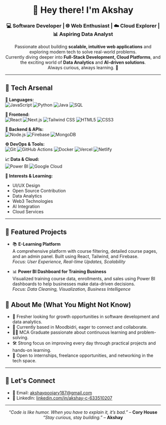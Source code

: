 <h1 align="center">👋 Hey there! I'm Akshay</h1>
<h3 align="center">💻 Software Developer | 🌐 Web Enthusiast | ☁️ Cloud Explorer | 📊 Aspiring Data Analyst</h3>

<p align="center">
  Passionate about building <strong>scalable, intuitive web applications</strong> and exploring modern tech to solve real-world problems.<br/>
  Currently diving deeper into <strong>Full-Stack Development, Cloud Platforms</strong>, and the exciting world of <strong>Data Analytics</strong> and <strong>AI-driven solutions</strong>.<br/>
  Always curious, always learning. 🚀
</p>

---

## 🧰 Tech Arsenal

**🧠 Languages:**  
![JavaScript](https://img.shields.io/badge/-JavaScript-F7DF1E?style=flat&logo=javascript&logoColor=black)
![Python](https://img.shields.io/badge/-Python-3776AB?style=flat&logo=python&logoColor=white)
![Java](https://img.shields.io/badge/-Java-007396?style=flat&logo=java&logoColor=white)
![SQL](https://img.shields.io/badge/-SQL-4479A1?style=flat&logo=postgresql&logoColor=white)

**🎨 Frontend:**  
![React](https://img.shields.io/badge/-React-61DAFB?style=flat&logo=react&logoColor=black)
![Next.js](https://img.shields.io/badge/-Next.js-000000?style=flat&logo=nextdotjs&logoColor=white)
![Tailwind CSS](https://img.shields.io/badge/-TailwindCSS-38B2AC?style=flat&logo=tailwind-css&logoColor=white)
![HTML5](https://img.shields.io/badge/-HTML5-E34F26?style=flat&logo=html5&logoColor=white)
![CSS3](https://img.shields.io/badge/-CSS3-1572B6?style=flat&logo=css3&logoColor=white)

**🔧 Backend & APIs:**  
![Node.js](https://img.shields.io/badge/-Node.js-339933?style=flat&logo=nodedotjs&logoColor=white)
![Firebase](https://img.shields.io/badge/-Firebase-FFCA28?style=flat&logo=firebase&logoColor=black)
![MongoDB](https://img.shields.io/badge/-MongoDB-47A248?style=flat&logo=mongodb&logoColor=white)

**⚙️ DevOps & Tools:**  
![Git](https://img.shields.io/badge/-Git-F05032?style=flat&logo=git&logoColor=white)
![GitHub Actions](https://img.shields.io/badge/-GitHub_Actions-2088FF?style=flat&logo=github-actions&logoColor=white)
![Docker](https://img.shields.io/badge/-Docker-2496ED?style=flat&logo=docker&logoColor=white)
![Vercel](https://img.shields.io/badge/-Vercel-000000?style=flat&logo=vercel&logoColor=white)
![Netlify](https://img.shields.io/badge/-Netlify-00C7B7?style=flat&logo=netlify&logoColor=white)

**📈 Data & Cloud:**  
![Power BI](https://img.shields.io/badge/-PowerBI-F2C811?style=flat&logo=powerbi&logoColor=black)
![Google Cloud](https://img.shields.io/badge/-Google_Cloud-4285F4?style=flat&logo=googlecloud&logoColor=white)

**🌱 Interests & Learning:**  
- UI/UX Design  
- Open Source Contribution  
- Data Analytics  
- Web3 Technologies  
- AI Integration  
- Cloud Services  

---

## 🚀 Featured Projects

- 📚 **E-Learning Platform**  
  A comprehensive platform with course filtering, detailed course pages, and an admin panel. Built using React, Tailwind, and Firebase.  
  <em>Focus: User Experience, Real-time Updates, Scalability</em>

- 📊 **Power BI Dashboard for Training Business**  
  Visualized training course data, enrollments, and sales using Power BI dashboards to help businesses make data-driven decisions.  
  <em>Focus: Data Cleaning, Visualization, Business Intelligence</em>



## 👤 About Me (What You Might Not Know)

- 💼 Fresher looking for growth opportunities in software development and data analytics.
- 📍 Currently based in Moodbidri, eager to connect and collaborate.
- 🧑‍🎓 MCA Graduate passionate about continuous learning and problem-solving.
- 🛠️ Strong focus on improving every day through practical projects and hands-on learning.
- 🤝 Open to internships, freelance opportunities, and networking in the tech space.

---

## 🤝 Let's Connect

- 📧 Email: [akshaypoojary187@gmail.com](mailto:akshaypoojary187@gmail.com)  
- 💼 LinkedIn: [linkedin.com/in/akshay-c-633510207](https://www.linkedin.com/in/akshay-c-633510207)

---

<p align="center">
  <em>“Code is like humor. When you have to explain it, it’s bad.”</em> – <strong>Cory House</strong><br/>
  <em>“Stay curious, stay building.”</em> – <strong>Akshay</strong>
</p>
